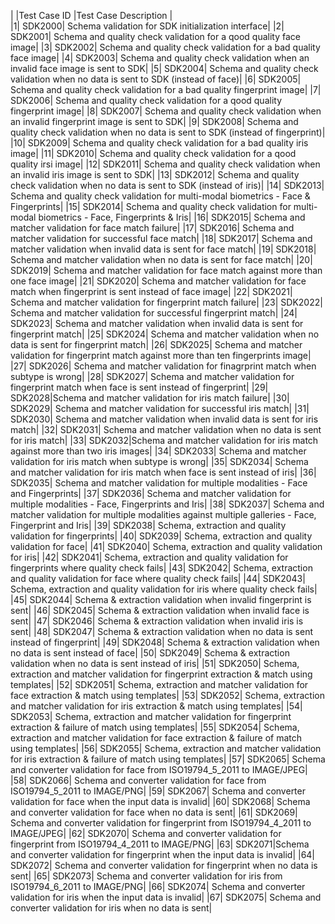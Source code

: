 	
| |Test Case ID	 |Test Case Description	 | 	
|1|	SDK2000|	Schema validation for SDK initialization interface|
|2|	SDK2001|	Schema and quality check validation for a qood quality face image|
|3|	SDK2002|	Schema and quality check validation for a bad quality face image|
|4|	SDK2003|	Schema and quality check validation when an invalid face image is sent to SDK|
|5|	SDK2004|	Schema and quality check validation when no data is sent to SDK (instead of face)|
|6|	SDK2005|	Schema and quality check validation for a bad quality fingerprint image|
|7|	SDK2006|	Schema and quality check validation for a qood quality fingerprint image|
|8|	SDK2007|	Schema and quality check validation when an invalid fingerprint image is sent to SDK|
|9|	SDK2008|	Schema and quality check validation when no data is sent to SDK (instead of fingerprint)|
|10|	SDK2009|	Schema and quality check validation for a bad quality iris image|
|11|	SDK2010|	Schema and quality check validation for a qood quality irsi image|
|12|	SDK2011|	Schema and quality check validation when an invalid iris image is sent to SDK|
|13|	SDK2012|        Schema and quality check validation when no data is sent to SDK (instead of iris)|
|14|	SDK2013|	Schema and quality check validation for multi-modal biometrics - Face & Fingerprints|
|15|	SDK2014|	Schema and quality check validation for multi-modal biometrics - Face, Fingerprints & Iris|
|16|	SDK2015|	Schema and matcher validation for face match failure|
|17|	SDK2016|	Schema and matcher validation for successful face match|
|18|	SDK2017|	Schema and matcher validation when invalid data is sent for face match|
|19|	SDK2018|	Schema and matcher validation when no data is sent for face match|
|20|	SDK2019|	Schema and matcher validation for face match against more than one face image|
|21|	SDK2020|	Schema and matcher validation for face match when fingerprint is sent instead of face image|
|22|	SDK2021|	Schema and matcher validation for fingerprint match failure|
|23|	SDK2022|	Schema and matcher validation for successful fingerprint match|
|24|	SDK2023|	Schema and matcher validation when invalid data is sent for fingerprint match|
|25|	SDK2024|        Schema and matcher validation when no data is sent for fingerprint match|
|26|	SDK2025|	Schema and matcher validation for fingerprint match against more than ten fingerprints image|
|27|	SDK2026| Schema and matcher validation for finagrprint match when subtype is wrong|
|28|	SDK2027|	Schema and matcher validation for fingerprint match when face is sent instead of fingerprint|
|29|	SDK2028|Schema and matcher validation for iris match failure|
|30|	SDK2029|	Schema and matcher validation for successful iris match|
|31|	SDK2030|	Schema and matcher validation when invalid data is sent for iris match|
|32|	SDK2031|	Schema and matcher validation when no data is sent for iris match|
|33|	SDK2032|Schema and matcher validation for iris match against more than two iris images|
|34|	SDK2033|	Schema and matcher validation for iris match when subtype is wrong|
|35|	SDK2034|	Schema and matcher validation for iris match when face is sent instead of iris|
|36|	SDK2035|	Schema and matcher validation for multiple modalities - Face and Fingerprints|
|37|	SDK2036|	Schema and matcher validation for multiple modalities - Face, Fingerprints and Iris|
|38|	SDK2037|	Schema and matcher validation for multiple modalities against multiple galleries - Face, Fingerprint and Iris|
|39|	SDK2038|	Schema, extraction and quality validation for fingerprints|
|40|	SDK2039|	Schema, extraction and quality validation for face|
|41|	SDK2040|	Schema, extraction and quality validation for iris|
|42|	SDK2041|	Schema, extraction and quality validation for fingerprints where quality check fails|
|43|	SDK2042|	Schema, extraction and quality validation for face where quality check fails|
|44|	SDK2043|	Schema, extraction and quality validation for iris where quality check fails|
|45|	SDK2044| Schema & extraction validation when invalid fingerprint is sent|
|46|	SDK2045|	Schema & extraction validation when invalid face is sent|
|47|	SDK2046|	Schema & extraction validation when invalid iris is sent|
|48|	SDK2047|	Schema & extraction validation when no data is sent instead of fingerprint|
|49|	SDK2048|	Schema & extraction validation when no data is sent instead of face|
|50|	SDK2049| Schema & extraction validation when no data is sent instead of iris|
|51|	SDK2050|	Schema, extraction and matcher validation for fingerprint extraction & match using templates|
|52|	SDK2051|	Schema, extraction and matcher validation for face extraction & match using templates|
|53|	SDK2052|	Schema, extraction and matcher validation for iris extraction & match using templates|
|54|	SDK2053|	Schema, extraction and matcher validation for fingerprint extraction & failure of match using templates|
|55|	SDK2054|	Schema, extraction and matcher validation for face extraction & failure of match using templates|
|56|	SDK2055|	Schema, extraction and matcher validation for iris extraction & failure of match using templates|
|57|	SDK2065|	Schema and converter validation for face from ISO19794_5_2011 to IMAGE/JPEG|
|58|	SDK2066|	Schema and converter validation for face from ISO19794_5_2011 to IMAGE/PNG|
|59|	SDK2067|	Schema and converter validation for face when the input data is invalid|
|60|	SDK2068|	Schema and converter validation for face when no data is sent|
|61|	SDK2069| Schema and converter validation for fingerprint from ISO19794_4_2011 to IMAGE/JPEG|
|62|	SDK2070| Schema and converter validation for fingerprint from ISO19794_4_2011 to IMAGE/PNG|
|63|	SDK2071|Schema and converter validation for fingerprint when the input data is invalid|
|64|	SDK2072|	Schema and converter validation for fingerprint when no data is sent|
|65|	SDK2073|	Schema and converter validation for iris from ISO19794_6_2011 to IMAGE/PNG|
|66|	SDK2074|	Schema and converter validation for iris when the input data is invalid|
|67|	SDK2075|	Schema and converter validation for iris when no data is sent|
